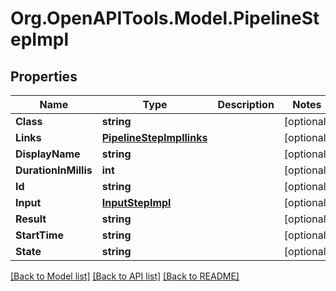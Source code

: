 # Org.OpenAPITools.Model.PipelineStepImpl

## Properties

Name | Type | Description | Notes
------------ | ------------- | ------------- | -------------
**Class** | **string** |  | [optional] 
**Links** | [**PipelineStepImpllinks**](PipelineStepImpllinks.md) |  | [optional] 
**DisplayName** | **string** |  | [optional] 
**DurationInMillis** | **int** |  | [optional] 
**Id** | **string** |  | [optional] 
**Input** | [**InputStepImpl**](InputStepImpl.md) |  | [optional] 
**Result** | **string** |  | [optional] 
**StartTime** | **string** |  | [optional] 
**State** | **string** |  | [optional] 

[[Back to Model list]](../README.md#documentation-for-models) [[Back to API list]](../README.md#documentation-for-api-endpoints) [[Back to README]](../README.md)

